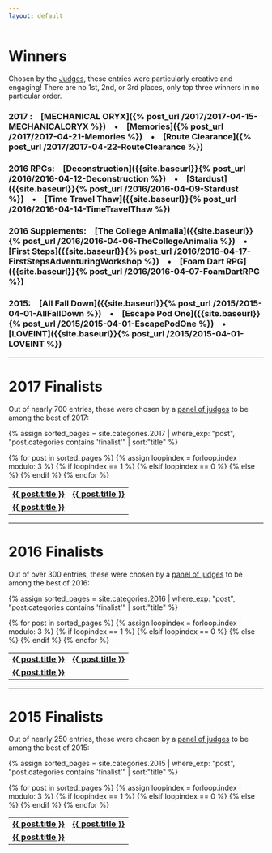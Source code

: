 ```yaml
---
layout: default
---
```


# Winners
Chosen by the [Judges]({{site.baseurl}}/judges), these entries were particularly creative and engaging! There are no 1st, 2nd, or 3rd places, only top three winners in no particular order.

### **2017** :&emsp;[MECHANICAL ORYX]({% post_url /2017/2017-04-15-MECHANICALORYX %})&emsp;•&emsp;[Memories]({% post_url /2017/2017-04-21-Memories %})&emsp;•&emsp;[Route Clearance]({% post_url /2017/2017-04-22-RouteClearance %})

### **2016** RPGs:&emsp;[Deconstruction]({{site.baseurl}}{% post_url /2016/2016-04-12-Deconstruction %})&emsp;•&emsp;[Stardust]({{site.baseurl}}{% post_url /2016/2016-04-09-Stardust %})&emsp;•&emsp;[Time Travel Thaw]({{site.baseurl}}{% post_url /2016/2016-04-14-TimeTravelThaw %})
 
### **2016** Supplements:&emsp;[The College Animalia]({{site.baseurl}}{% post_url /2016/2016-04-06-TheCollegeAnimalia %})&emsp;•&emsp;[First Steps]({{site.baseurl}}{% post_url /2016/2016-04-17-FirstStepsAdventuringWorkshop %})&emsp;•&emsp;[Foam Dart RPG]({{site.baseurl}}{% post_url /2016/2016-04-07-FoamDartRPG %})

### **2015**:&emsp;[All Fall Down]({{site.baseurl}}{% post_url /2015/2015-04-01-AllFallDown %})&emsp;•&emsp;[Escape Pod One]({{site.baseurl}}{% post_url /2015/2015-04-01-EscapePodOne %})&emsp;•&emsp;[LOVEINT]({{site.baseurl}}{% post_url /2015/2015-04-01-LOVEINT %})

<hr>

# 2017 Finalists

Out of nearly 700 entries, these were chosen by a [panel of judges]({{site.baseurl}}/judges) to be among the best of 2017:

{% assign sorted_pages = site.categories.2017 | where_exp: "post", "post.categories contains 'finalist'" | sort:"title" %}
<table>{% for post in sorted_pages %}
  {% assign loopindex = forloop.index | modulo: 3 %}
  {% if loopindex == 1 %}
    <tr><td id="entries"><strong><a href="{{ post.url }}">{{ post.title }}</a></strong></td>
  {% elsif loopindex == 0 %}
    <td id="entries"><strong><a href="{{ post.url }}">{{ post.title }}</a></strong></td></tr>
  {% else %}
    <td id="entries"><strong><a href="{{ post.url }}">{{ post.title }}</a></strong></td>
  {% endif %}
 {% endfor %}</tr></table>

<hr>

# 2016 Finalists

Out of over 300 entries, these were chosen by a [panel of judges]({{site.baseurl}}/judges) to be among the best of 2016:

{% assign sorted_pages = site.categories.2016 | where_exp: "post", "post.categories contains 'finalist'" | sort:"title" %}
<table>{% for post in sorted_pages %}
  {% assign loopindex = forloop.index | modulo: 3 %}
  {% if loopindex == 1 %}
    <tr><td id="entries"><strong><a href="{{ post.url }}">{{ post.title }}</a></strong></td>
  {% elsif loopindex == 0 %}
    <td id="entries"><strong><a href="{{ post.url }}">{{ post.title }}</a></strong></td></tr>
  {% else %}
    <td id="entries"><strong><a href="{{ post.url }}">{{ post.title }}</a></strong></td>
  {% endif %}
 {% endfor %}</tr></table>

<hr>

# 2015 Finalists

Out of nearly 250 entries, these were chosen by a [panel of judges]({{site.baseurl}}/judges) to be among the best of 2015:

{% assign sorted_pages = site.categories.2015 | where_exp: "post", "post.categories contains 'finalist'" | sort:"title" %}
<table>{% for post in sorted_pages %}
  {% assign loopindex = forloop.index | modulo: 3 %}
  {% if loopindex == 1 %}
    <tr><td id="entries"><strong><a href="{{ post.url }}">{{ post.title }}</a></strong></td>
  {% elsif loopindex == 0 %}
    <td id="entries"><strong><a href="{{ post.url }}">{{ post.title }}</a></strong></td></tr>
  {% else %}
    <td id="entries"><strong><a href="{{ post.url }}">{{ post.title }}</a></strong></td>
  {% endif %}
 {% endfor %}</table>
